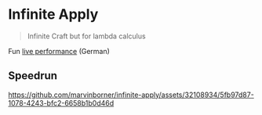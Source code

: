 # Infinite Apply

> Infinite Craft but for lambda calculus

Fun [live
performance](https://media.ccc.de/v/gpn22-262-programmieren-mit-dem-puren-lambda-kalkl#t=3567)
(German)

## Speedrun

https://github.com/marvinborner/infinite-apply/assets/32108934/5fb97d87-1078-4243-bfc2-6658b1b0d46d
